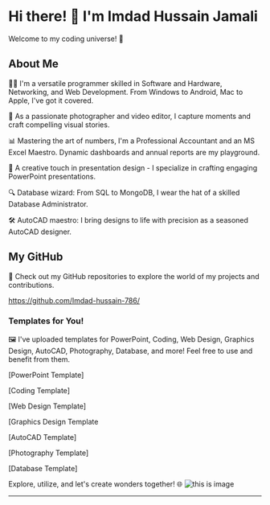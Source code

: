 

# Hi there! 👋 I'm Imdad Hussain Jamali

Welcome to my coding universe! 🚀

## About Me

👨‍💻 I'm a versatile programmer skilled in Software and Hardware, Networking, and Web Development. From Windows to Android, Mac to Apple, I've got it covered.

📸 As a passionate photographer and video editor, I capture moments and craft compelling visual stories.

📊 Mastering the art of numbers, I'm a Professional Accountant and an MS Excel Maestro. Dynamic dashboards and annual reports are my playground.

🎨 A creative touch in presentation design - I specialize in crafting engaging PowerPoint presentations.

🔍 Database wizard: From SQL to MongoDB, I wear the hat of a skilled Database Administrator.

🛠️ AutoCAD maestro: I bring designs to life with precision as a seasoned AutoCAD designer.

## My GitHub

🔗 Check out my GitHub repositories to explore the world of my projects and contributions.

https://github.com/Imdad-hussain-786/

### Templates for You!

🖼️ I've uploaded templates for PowerPoint, Coding, Web Design, Graphics Design, AutoCAD, Photography, Database, and more! Feel free to use and benefit from them.

[PowerPoint Template]

[Coding Template]

[Web Design Template]

[Graphics Design Template

[AutoCAD Template]

[Photography Template]

[Database Template]


Explore, utilize, and let's create wonders together! 🌐
![this is image](https://ibb.co/PQykXnb)


---
